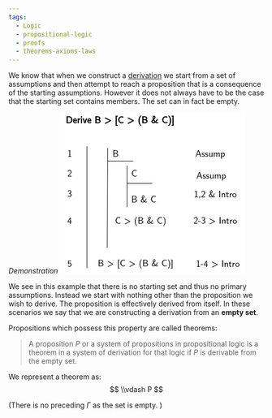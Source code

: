 ```yaml
---
tags:
  - Logic
  - propositional-logic
  - proofs
  - theorems-axioms-laws
---
```


We know that when we construct a [derivation](Formal%20proofs%20in%20propositional%20logic.md#constructing-proofs) we start from a set of assumptions and then attempt to reach a proposition that is a consequence of the starting assumptions. However it does not always have to be the case that the starting set contains members. The set can in fact be empty.

*Demonstration*
![proofs-drawio-Page-5.drawio 2.png](../img/proofs-drawio-Page-5.drawio%202.png)

We see in this example that there is no starting set and thus no primary assumptions. Instead we start with nothing other than the proposition we wish to derive. The proposition is effectively derived from itself. In these scenarios we say that we are constructing a derivation from an **empty set**.

Propositions which possess this property are called theorems:

 > 
 > A proposition $P$ or a system of propositions in propositional logic is a theorem in a system of derivation for that logic if $P$ is derivable from the empty set.

We represent a theorem as:
$$
\\vdash P
$$

(There is no preceding $\Gamma$ as the set is empty. )
